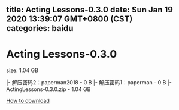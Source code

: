 
title: Acting Lessons-0.3.0
date: Sun Jan 19 2020 13:39:07 GMT+0800 (CST)    
categories: baidu
---

# Acting Lessons-0.3.0
size: 1.04 GB
 
 
|- 解压密码2：paperman2018 - 0 B
|- 解压密码1：paperman - 0 B
|- ActingLessons-0.3.0.zip - 1.04 GB

[How to download](https://bpcam.bemobtrk.com/go/2ceec3aa-1ca2-46d6-b9ff-aaa5c184517c?jno=1309)